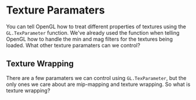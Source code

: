 # Texture Paramaters

You can tell OpenGL how to treat different properties of textures using the ```GL.TexParameter``` function. We've already used the function when telling OpenGL how to handle the min and mag filters for the textures being loaded. What other texture paramaters can we control?

## Texture Wrapping
There are a few paramaters we can control using ```GL.TexParameter```, but the only ones we care about are mip-mapping and texture wrapping. So what is texture wrapping?